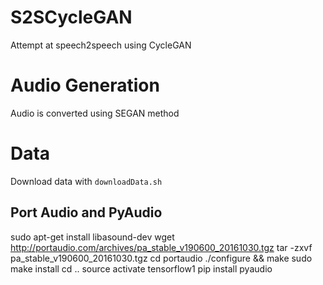 # S2SCycleGAN
Attempt at speech2speech using CycleGAN

# Audio Generation
Audio is converted using SEGAN method

# Data
Download data with `downloadData.sh`


## Port Audio and PyAudio

sudo apt-get install libasound-dev
wget http://portaudio.com/archives/pa_stable_v190600_20161030.tgz
tar -zxvf pa_stable_v190600_20161030.tgz
cd portaudio
./configure && make
sudo make install
cd ..
source activate tensorflow1
pip install pyaudio

